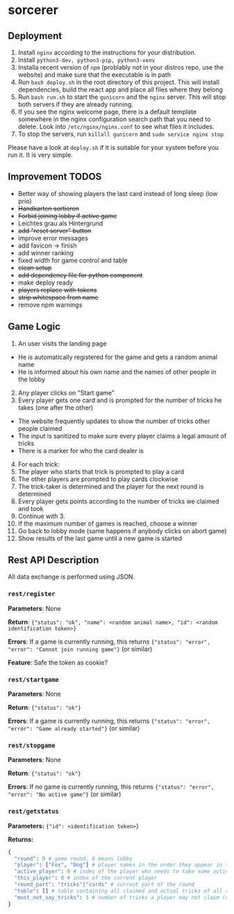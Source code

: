 # sorcerer

## Deployment

1. Install `nginx` according to the instructions for your distribution.
2. Install `python3-dev, python3-pip, python3-venv`
3. Installa recent version of `npm` (problably not in your distros repo, use the website) and make
  sure that the executable is in path
4. Run `bash deploy.sh` in the root directory of this project. 
  This will install dependencies, build the react app and place all files where
  they belong
5. Run `bash run.sh` to start the `gunicorn` and the `nginx` server. This will stop
  both servers if they are already running.
6. If you see the nginx welcome page, there is a default template somewhere in the nginx
  configuration search path that you need to delete. Look into `/etc/nginx/nginx.conf` to see
  what files it includes.
7. To stop the servers, run `killall gunicorn` and `sudo service nginx stop`

Please have a look at `deploy.sh` if it is suitable for your system before you run it. It is
very simple.

## Improvement TODOS

- Better way of showing players the last card instead of long sleep (low prio)
- ~~Handkarten sortieren~~
- ~~Forbid joining lobby if active game~~
- Leichtes grau als Hintergrund
- ~~add "reset server" button~~
- improve error messages
- add favicon -> finish
- add winner ranking
- fixed width for game control and table
- ~~clean setup~~
- ~~add dependency file for python component~~
- make deploy ready
- ~~players replace with tokens~~
- ~~strip whitespace from name~~
- remove npm warnings

## Game Logic

1. An user visits the landing page
  - He is automatically registered for the game and gets a random animal name
  - He is informed about his own name and the names of other people in the lobby
2. Any player clicks on "Start game"
3. Every player gets one card and is prompted for the number of tricks he takes (one after the other)
  - The website frequently updates to show the number of tricks other people claimed
  - The input is sanitized to make sure every player claims a legal amount of tricks
  - There is a marker for who the card dealer is
4. For each trick:
  1. The player who starts that trick is prompted to play a card
  2. The other players are prompted to play cards clockwise
  3. The trick-taker is determined and the player for the next round is determined
5. Every player gets points according to the number of tricks we claimed and took
6. Continue with 3.
7. If the maximum number of games is reached, choose a winner
8. Go back to lobby mode (same happens if anybody clicks on abort game)
9. Show results of the last game until a new game is started

## Rest API Description

All data exchange is performed using JSON.

### `rest/register`

**Parameters**: None

**Return**: `{"status": "ok", "name": <random animal name>, "id": <random identification token>}`

**Errors**: If a game is currently running, this returns `{"status": "error", "error": "Cannot join running game"}` (or similar)

**Feature**: Safe the token as cookie?

### `rest/startgame`

**Parameters**: None

**Return**: `{"status": "ok"}`

**Errors**: If a game is currently running, this returns `{"status": "error", "error": "Game already started"}` (or similar)

### `rest/stopgame`

**Parameters**: None

**Return**: `{"status": "ok"}`

**Errors**: If no game is currently running, this returns `{"status": "error", "error": "No active game"}` (or similar)

### `rest/getstatus`

**Parameters:** `{"id": <identification token>}`

**Returns:**

```python
{
  "round": 0 # game round, 0 means lobby
  "player": ["Fox", "Dog"] # player names in the order they appear in the table and in the order they take their turns
  "active_player": 0 # indes of the player who needs to take some action (claiming tricks/playing cards)
  "this_player": 0 # index of the current player
  "round_part": "tricks"|"cards" # current part of the round
  "table": [] # table containing all claimed and actual tricks of all rounds (see below for details)
  "must_not_say_tricks": 1 # number of tricks a player may not claim (or -1 if no limit/not applicable)
}
```
